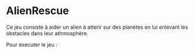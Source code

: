 # AlienRescue

Ce jeu consiste à aider un alien à atterir sur des planètes en lui enlevant les obstacles dans leur athmosphère.

Pour éxecuter le jeu :

